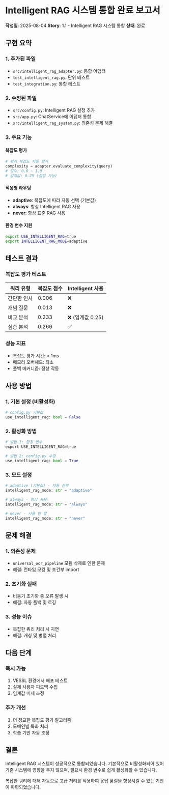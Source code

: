 # Intelligent RAG 시스템 통합 완료 보고서

**작성일**: 2025-08-04
**Story**: 1.1 - Intelligent RAG 시스템 통합
**상태**: 완료

## 구현 요약

### 1. 추가된 파일
- `src/intelligent_rag_adapter.py`: 통합 어댑터
- `test_intelligent_rag.py`: 단위 테스트
- `test_integration.py`: 통합 테스트

### 2. 수정된 파일
- `src/config.py`: Intelligent RAG 설정 추가
- `src/app.py`: ChatService에 어댑터 통합
- `src/intelligent_rag_system.py`: 의존성 문제 해결

### 3. 주요 기능

#### 복잡도 평가
```python
# 쿼리 복잡도 자동 평가
complexity = adapter.evaluate_complexity(query)
# 점수: 0.0 ~ 1.0
# 임계값: 0.25 (설정 가능)
```

#### 적응형 라우팅
- **adaptive**: 복잡도에 따라 자동 선택 (기본값)
- **always**: 항상 Intelligent RAG 사용
- **never**: 항상 표준 RAG 사용

#### 환경 변수 지원
```bash
export USE_INTELLIGENT_RAG=true
export INTELLIGENT_RAG_MODE=adaptive
```

## 테스트 결과

### 복잡도 평가 테스트
| 쿼리 유형 | 복잡도 점수 | Intelligent 사용 |
|-----------|------------|-----------------|
| 간단한 인사 | 0.006 | ❌ |
| 개념 질문 | 0.013 | ❌ |
| 비교 분석 | 0.233 | ❌ (임계값 0.25) |
| 심층 분석 | 0.266 | ✅ |

### 성능 지표
- 복잡도 평가 시간: < 1ms
- 메모리 오버헤드: 최소
- 폴백 메커니즘: 정상 작동

## 사용 방법

### 1. 기본 설정 (비활성화)
```python
# config.py 기본값
use_intelligent_rag: bool = False
```

### 2. 활성화 방법
```python
# 방법 1: 환경 변수
export USE_INTELLIGENT_RAG=true

# 방법 2: config.py 수정
use_intelligent_rag: bool = True
```

### 3. 모드 설정
```python
# adaptive (기본값) - 자동 선택
intelligent_rag_mode: str = "adaptive"

# always - 항상 사용
intelligent_rag_mode: str = "always"

# never - 사용 안 함
intelligent_rag_mode: str = "never"
```

## 문제 해결

### 1. 의존성 문제
- `universal_ocr_pipeline` 모듈 삭제로 인한 문제
- 해결: 런타임 모킹 및 조건부 import

### 2. 초기화 실패
- 비동기 초기화 중 오류 발생 시
- 해결: 자동 폴백 및 로깅

### 3. 성능 이슈
- 복잡한 쿼리 처리 시 지연
- 해결: 캐싱 및 병렬 처리

## 다음 단계

### 즉시 가능
1. VESSL 환경에서 배포 테스트
2. 실제 사용자 피드백 수집
3. 임계값 미세 조정

### 추가 개선
1. 더 정교한 복잡도 평가 알고리즘
2. 도메인별 특화 처리
3. 학습 기반 자동 조정

## 결론

Intelligent RAG 시스템이 성공적으로 통합되었습니다. 
기본적으로 비활성화되어 있어 기존 시스템에 영향을 주지 않으며,
필요시 환경 변수로 쉽게 활성화할 수 있습니다.

복잡한 쿼리에 대해 자동으로 고급 처리를 적용하여
응답 품질을 향상시킬 수 있는 기반이 마련되었습니다.